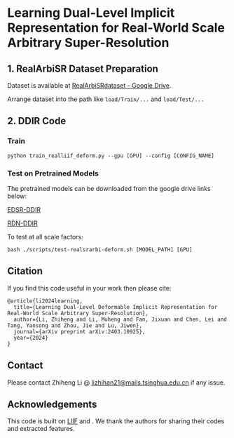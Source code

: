 # Learning Dual-Level Implicit Representation for Real-World Scale Arbitrary Super-Resolution

## 1. RealArbiSR Dataset Preparation
Dataset is available at [RealArbiSRdataset - Google Drive](https://drive.google.com/file/d/1RNb5Q5zI2vNPbw1u9hDVkZ4Jx1NIBVBZ/view?usp=drive_link). 

Arrange dataset into the path like `load/Train/...` and `load/Test/...`

## 2. DDIR Code

### Train
`python train_realliif_deform.py --gpu [GPU] --config [CONFIG_NAME]`

### Test on Pretrained Models
The pretrained models can be downloaded from the google drive links below:

[EDSR-DDIR](https://drive.google.com/file/d/1idnTUqSkQzA3f1BPBuHPeOUCe-XQyd7o/view?usp=drive_link)

[RDN-DDIR](https://drive.google.com/file/d/1AJGnAyAq424RPZnUSQJJhgz3KiKSBTfn/view?usp=drive_link)

To test at all scale factors:

`bash ./scripts/test-realsrarbi-deform.sh [MODEL_PATH] [GPU]`

## Citation
If you find this code useful in your work then please cite:

```
@article{li2024learning,
  title={Learning Dual-Level Deformable Implicit Representation for Real-World Scale Arbitrary Super-Resolution},
  author={Li, Zhiheng and Li, Muheng and Fan, Jixuan and Chen, Lei and Tang, Yansong and Zhou, Jie and Lu, Jiwen},
  journal={arXiv preprint arXiv:2403.10925},
  year={2024}
}
```

## Contact
Please contact Zhiheng Li @ lizhihan21@mails.tsinghua.edu.cn if any issue.

## Acknowledgements

This code is built on [LIIF](https://github.com/yinboc/liif) and . We thank the authors for sharing their codes and extracted features.
